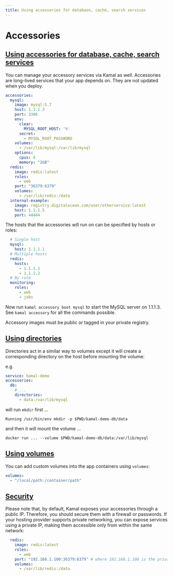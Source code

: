 ```yaml
---
title: Using accessories for database, cache, search services
---
```


# Accessories

## [Using accessories for database, cache, search services](#using-accessories-for-database-cache-search-services)

You can manage your accessory services via Kamal as well. Accessories are long-lived services that your app depends on. They are not updated when you deploy.

```yaml
accessories:
  mysql:
    image: mysql:5.7
    host: 1.1.1.3
    port: 3306
    env:
      clear:
        MYSQL_ROOT_HOST: '%'
      secret:
        - MYSQL_ROOT_PASSWORD
    volumes:
      - /var/lib/mysql:/var/lib/mysql
    options:
      cpus: 4
      memory: "2GB"
  redis:
    image: redis:latest
    roles:
      - web
    port: "36379:6379"
    volumes:
      - /var/lib/redis:/data
  internal-example:
    image: registry.digitalocean.com/user/otherservice:latest
    host: 1.1.1.5
    port: 44444
```

The hosts that the accessories will run on can be specified by hosts or roles:

```yaml
  # Single host
  mysql:
    host: 1.1.1.1
  # Multiple hosts
  redis:
    hosts:
      - 1.1.1.1
      - 1.1.1.2
  # By role
  monitoring:
    roles:
      - web
      - jobs
```

Now run `kamal accessory boot mysql` to start the MySQL server on 1.1.1.3. See `kamal accessory` for all the commands possible.

Accessory images must be public or tagged in your private registry.

## [Using directories](#using-directories)

Directories act in a similar way to volumes except it will create a corresponding directory on the host before mounting the volume:

e.g.

```yaml
service: kamal-demo
accessories:
  db:
    # ...
    directories:
      - data:/var/lib/mysql
```

will run `mkdir` first ...

```
Running /usr/bin/env mkdir -p $PWD/kamal-demo-db/data
```

and then it will mount the volume ...

```
docker run ... --volume $PWD/kamal-demo-db/data:/var/lib/mysql
```

## [Using volumes](#using-volumes)

You can add custom volumes into the app containers using `volumes`:

```yaml
volumes:
  - "/local/path:/container/path"
```

## [Security](#security)

Please note that, by default, Kamal exposes your accessories through a public IP. Therefore, you should secure them with a firewall or passwords. If your hosting provider supports private networking, you can expose services using a private IP, making them accessible only from within the same network:

```yaml
  redis:
    image: redis:latest
    roles:
      - web
    port: "192.168.1.100:36379:6379" # where 192.168.1.100 is the private IP of the server
    volumes:
      - /var/lib/redis:/data
```
